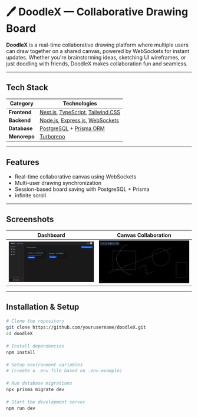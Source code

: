 # 🖊️ DoodleX — Collaborative Drawing Board

**DoodleX** is a real-time collaborative drawing platform where multiple users can draw together on a shared canvas, powered by WebSockets for instant updates. Whether you're brainstorming ideas, sketching UI wireframes, or just doodling with friends, DoodleX makes collaboration fun and seamless.

---

## Tech Stack

| Category     | Technologies                                                                                                                                        |
| ------------ | --------------------------------------------------------------------------------------------------------------------------------------------------- |
| **Frontend** | [Next.js](https://nextjs.org/), [TypeScript](https://www.typescriptlang.org/), [Tailwind CSS](https://tailwindcss.com/)                             |
| **Backend**  | [Node.js](https://nodejs.org/), [Express.js](https://expressjs.com/), [WebSockets](https://developer.mozilla.org/en-US/docs/Web/API/WebSockets_API) |
| **Database** | [PostgreSQL](https://www.postgresql.org/) + [Prisma ORM](https://www.prisma.io/)                                                                    |
| **Monorepo** | [Turborepo](https://turbo.build/repo)                                                                                                               |

---

## Features

- Real-time collaborative canvas using WebSockets
- Multi-user drawing synchronization
- Session-based board saving with PostgreSQL + Prisma
- infinite scroll

---

## Screenshots

| Dashboard                                               | Canvas Collaboration                              |
| ------------------------------------------------------- | ------------------------------------------------- |
| ![Dashboard Screenshot](./screenshots/dashboard-ss.png) | ![Canvas Screenshot](./screenshots/canvas-ss.png) |

---

## Installation & Setup

```bash
# Clone the repository
git clone https://github.com/yourusername/doodleX.git
cd doodleX

# Install dependencies
npm install

# Setup environment variables
# (create a .env file based on .env.example)

# Run database migrations
npx prisma migrate dev

# Start the development server
npm run dev
```
